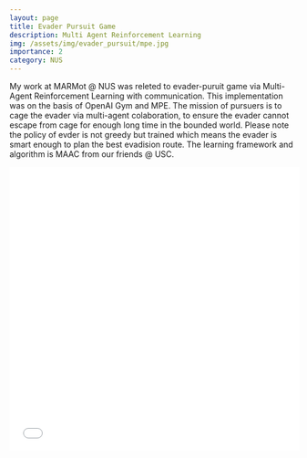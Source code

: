 ```yaml
---
layout: page
title: Evader Pursuit Game
description: Multi Agent Reinforcement Learning
img: /assets/img/evader_pursuit/mpe.jpg
importance: 2
category: NUS
---
```

My work at MARMot @ NUS was releted to evader-puruit game via Multi-Agent Reinforcement Learning with communication. This implementation was on the basis of OpenAI Gym and MPE. The mission of pursuers is to cage the evader via multi-agent colaboration, to ensure the evader cannot escape from cage for enough long time in the bounded world. Please note the policy of evder is not greedy but trained which means the evader is smart enough to plan the best evadision route. The learning framework and algorithm is MAAC from our friends @ USC.

<div  align="center">    
<iframe height=498 width=510 src="//player.bilibili.com/player.html?aid=250257286&bvid=BV1jv411P75D&cid=403689306&page=1" scrolling="no" border="0" frameborder="no" framespacing="0" allowfullscreen="true"> </iframe>
</div>